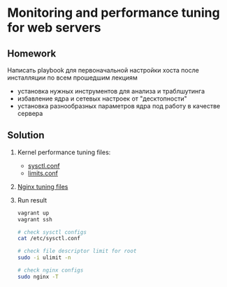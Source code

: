 # Monitoring and performance tuning for web servers

## Homework
Написать playbook для первоначальной настройки хоста после инсталляции по всем прошедшим лекциям
- установка нужных инструментов для анализа и траблшутинга
- избавление ядра и сетевых настроек от "десктопности"
- установка разнообразных параметров ядра под работу в качестве сервера


## Solution
1. Kernel performance tuning files:
    * [sysctl.conf](roles/tunned-nginx/files/etc/sysctl.conf)
    * [limits.conf](roles/tunned-nginx/files/etc/security/limits.conf)

1. [Nginx tuning files](roles/tunned-nginx/files/etc/nginx/conf.d)

1. Run result
    ```bash
    vagrant up
    vagrant ssh

    # check sysctl configs
    cat /etc/sysctl.conf

    # check file descriptor limit for root
    sudo -i ulimit -n

    # check nginx configs
    sudo nginx -T
    ```
